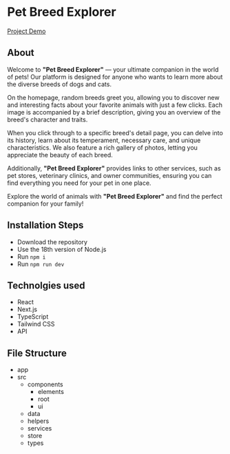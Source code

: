 # Pet Breed Explorer

[Project Demo](https://next-pet-breed-explorer.vercel.app/)

## About

Welcome to **"Pet Breed Explorer"** — your ultimate companion in the world of pets! Our platform is designed for anyone who wants to learn more about the diverse breeds of dogs and cats.

On the homepage, random breeds greet you, allowing you to discover new and interesting facts about your favorite animals with just a few clicks. Each image is accompanied by a brief description, giving you an overview of the breed's character and traits.

When you click through to a specific breed's detail page, you can delve into its history, learn about its temperament, necessary care, and unique characteristics. We also feature a rich gallery of photos, letting you appreciate the beauty of each breed.

Additionally, **"Pet Breed Explorer"** provides links to other services, such as pet stores, veterinary clinics, and owner communities, ensuring you can find everything you need for your pet in one place.

Explore the world of animals with **"Pet Breed Explorer"** and find the perfect companion for your family!

## Installation Steps

-   Download the repository
-   Use the 18th version of Node.js
-   Run `npm i`
-   Run `npm run dev`

## Technolgies used

-   React
-   Next.js
-   TypeScript
-   Tailwind CSS
-   API

## File Structure

-   app
-   src
    -   components
        -   elements
        -   root
        -   ui
    -   data
    -   helpers
    -   services
    -   store
    -   types
